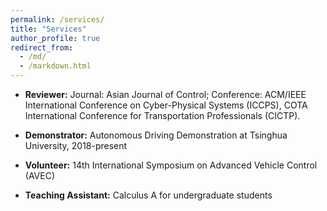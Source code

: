 ```yaml
---
permalink: /services/
title: "Services"
author_profile: true
redirect_from: 
  - /md/
  - /markdown.html
---
```

* **Reviewer:** Journal: Asian Journal of Control; Conference: ACM/IEEE International Conference on Cyber-Physical Systems (ICCPS), COTA International Conference for Transportation Professionals (CICTP). 

* **Demonstrator:** Autonomous Driving Demonstration at Tsinghua University, 2018-present

* **Volunteer:** 14th International Symposium on Advanced Vehicle Control (AVEC)

* **Teaching Assistant:** Calculus A for undergraduate students



